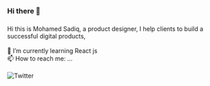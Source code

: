 ### Hi there 👋

###
Hi this is Mohamed Sadiq, a product designer, I help clients to build a successful digital products,
<br>
 <br>
 🌱 I’m currently learning React js
<br>
 📫 How to reach me: ... <br>
 <br>
 ![Twitter](https://img.shields.io/twitter/follow/Mohamedsadiq_?label=Follow&style=social)


 
<!--
**mohamedsadiq/mohamedsadiq** is a ✨ _special_ ✨ repository because its `README.md` (this file) appears on your GitHub profile.

Here are some ideas to get you started:

- 🔭 I’m currently working on ...
- 🌱 I’m currently learning ...
- 👯 I’m looking to collaborate on ...
- 🤔 I’m looking for help with ...
- 💬 Ask me about ...
- 📫 How to reach me: ...
- 😄 Pronouns: ...
- ⚡ Fun fact: ...
-->
